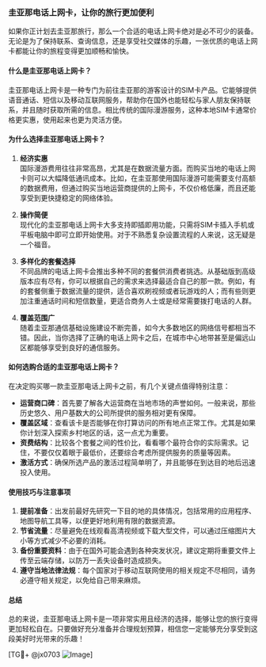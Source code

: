 ### 圭亚那电话上网卡，让你的旅行更加便利

如果你正计划去圭亚那旅行，那么一个合适的电话上网卡绝对是必不可少的装备。无论是为了保持联系、查询信息，还是享受社交媒体的乐趣，一张优质的电话上网卡都能让你的旅程变得更加顺畅和愉快。

#### 什么是圭亚那电话上网卡？

圭亚那电话上网卡是一种专门为前往圭亚那的游客设计的SIM卡产品。它能够提供语音通话、短信以及移动互联网服务，帮助你在国外也能轻松与家人朋友保持联系，并且随时获取所需的信息。相比传统的国际漫游服务，这种本地SIM卡通常价格更实惠，使用起来也更为灵活方便。

#### 为什么选择圭亚那电话上网卡？

1. **经济实惠**  
   国际漫游费用往往非常高昂，尤其是在数据流量方面。而购买当地的电话上网卡则可以大幅降低通讯成本。比如，在圭亚那使用国际漫游可能需要支付高额的数据费用，但通过购买当地运营商提供的上网卡，不仅价格低廉，而且还能享受到更快捷稳定的网络体验。

2. **操作简便**  
   现代化的圭亚那电话上网卡大多支持即插即用功能，只需将SIM卡插入手机或平板电脑中即可立即开始使用。对于不熟悉复杂设置流程的人来说，这无疑是一个福音。

3. **多样化的套餐选择**  
   不同品牌的电话上网卡会推出多种不同的套餐供消费者挑选。从基础版到高级版本应有尽有，你可以根据自己的需求来选择最适合自己的那一款。例如，有的套餐侧重于数据流量的提供，适合喜欢刷视频或者玩游戏的人；而有些则更加注重通话时间和短信数量，更适合商务人士或是经常需要拨打电话的人群。

4. **覆盖范围广**  
   随着圭亚那通信基础设施建设不断完善，如今大多数地区的网络信号都相当不错。因此，当你选择了正确的电话上网卡之后，在城市中心地带甚至是偏远山区都能够享受到良好的通信服务。

#### 如何选购合适的圭亚那电话上网卡？

在决定购买哪一款圭亚那电话上网卡之前，有几个关键点值得特别注意：

- **运营商口碑**：首先要了解各大运营商在当地市场的声誉如何。一般来说，那些历史悠久、用户基数大的公司所提供的服务相对更有保障。
- **覆盖区域**：查看该卡是否能够在你打算访问的所有地点正常工作。尤其是如果你计划深入探索乡村地区的话，这一点尤为重要。
- **资费结构**：比较各个套餐之间的性价比，看看哪个最符合你的实际需求。记住，不要仅仅着眼于最低价，还要综合考虑所提供服务的质量等因素。
- **激活方式**：确保所选产品的激活过程简单明了，并且能够在到达目的地后迅速投入使用。

#### 使用技巧与注意事项

1. **提前准备**：出发前最好先研究一下目的地的具体情况，包括常用的应用程序、地图导航工具等，以便更好地利用有限的数据资源。
2. **节省流量**：尽量避免在线观看高清视频或下载大型文件，可以通过压缩图片大小等方式减少不必要的消耗。
3. **备份重要资料**：由于在国外可能会遇到各种突发状况，建议定期将重要文件上传至云端存储，以防万一丢失设备时造成损失。
4. **遵守当地法律法规**：每个国家对于移动互联网使用的相关规定不尽相同，请务必遵守相关规定，以免给自己带来麻烦。

#### 总结

总的来说，圭亚那电话上网卡是一项非常实用且经济的选择，能够让您的旅行变得更加轻松自在。只要做好充分准备并合理规划预算，相信您一定能够充分享受到这段美好时光带来的乐趣！

[TG💪+ @jx0703 ![Image](https://github.com/user-attachments/assets/dbca1d08-cadb-493c-b0ec-ad6f7a83f270)]